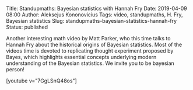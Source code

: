 Title: Standupmaths: Bayesian statistics with Hannah Fry
Date: 2019-04-09 08:00
Author: Aleksejus Kononovicius
Tags: video, standupmaths, H. Fry, Bayesian statistics
Slug: standupmaths-bayesian-statistics-hannah-fry
Status: published

Another interesting math video by Matt Parker, who this time talks to Hannah
Fry about the historical origins of Bayesian statistics. Most of the videos
time is devoted to replicating thought experiment proposed by Bayes, which
highlights essential concepts underlying modern understanding of the Bayesian
statistics. We invite you to be bayesian person!

[youtube v="7GgLSnQ48os"]

